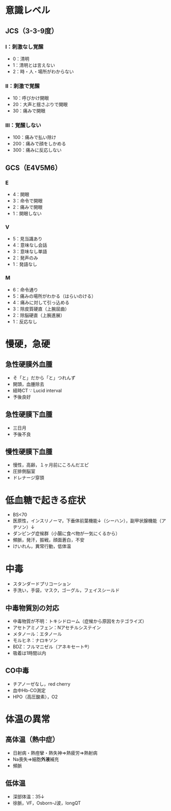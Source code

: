 # 意識レベル
## JCS（3-3-9度）
### I：刺激なし覚醒
- 0：清明
- 1：清明とは言えない
- 2：時・人・場所がわからない

### II：刺激で覚醒
- 10：呼びかけ開眼
- 20：大声と揺さぶりで開眼
- 30：痛みで開眼

### III：覚醒しない
- 100：痛みで払い除け
- 200：痛みで顔をしかめる
- 300：痛みに反応しない

## GCS（E4V5M6）
### E
- 4：開眼
- 3：命令で開眼
- 2：痛みで開眼
- 1：開眼しない

### V
- 5：見当識あり
- 4：意味なし会話
- 3：意味なし単語
- 2：発声のみ
- 1：発語なし

### M
- 6：命令通り
- 5：痛みの場所がわかる（はらいのける）
- 4：痛みに対して引っ込める
- 3：除皮質硬直（上腕屈曲）
- 2：除脳硬直（上腕進展）
- 1：反応なし


# 慢硬，急硬
## 急性硬膜外血腫
- そ「と」だから「と」つれんず
- 開頭，血腫除去
- 経時CT ∵ Lucid interval
- 予後良好

## 急性硬膜下血腫
- 三日月
- 予後不良

## 慢性硬膜下血腫
- 慢性，高齢，１ヶ月前にころんだエピ
- 圧排側脳室
- ドレナージ穿頭

# 低血糖で起きる症状
- BS<70
- 医原性，インスリノーマ，下垂体前葉機能↓（シーハン），副甲状腺機能（アヂソン）↓
- ダンピング症候群（小腸に食べ物が一気にくるから）
- 頻脈，発汗，振戦，顔面蒼白，不安
- けいれん，異常行動，低体温

# 中毒
- スタンダードプリコーション
- 手洗い，手袋，マスク，ゴーグル，フェイスシールド

## 中毒物質別の対応
- 中毒物質が不明：トキシドローム（症候から原因をカテゴライズ）
- アセトアミノフェン：Nアセチルシステイン
- メタノール：エタノール
- モルヒネ：ナロキソン
- BDZ：フルマニゼル（アネキセート®）
- 吸着は1時間以内

## CO中毒
- チアノーゼなし，red cherry
- 血中Hb-CO測定
- HPO（高圧酸素），O2

# 体温の異常
## 高体温（熱中症）
- 日射病・熱痙攣・熱失神⇒熱疲労⇒熱射病
- Na喪失⇒細胞**外液**補充
- 頻脈

## 低体温
- 深部体温：35↓
- 徐脈，VF，Osborn-J波，longQT
